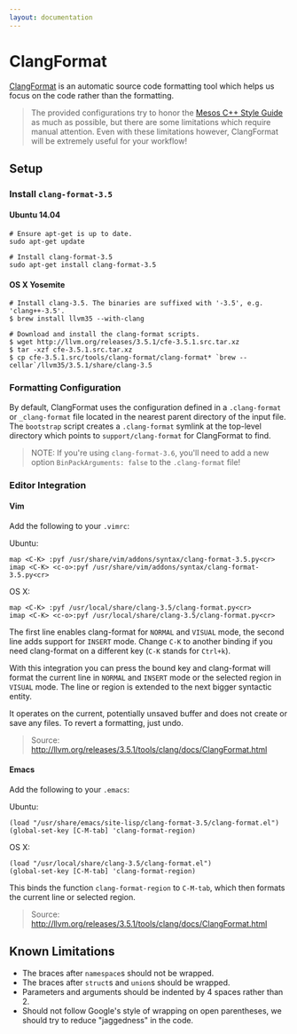 ```yaml
---
layout: documentation
---
```


# ClangFormat

[ClangFormat](http://llvm.org/releases/3.5.1/tools/clang/docs/ClangFormat.html) is an automatic source code formatting tool which helps us focus on the code rather than the formatting.

> The provided configurations try to honor the [Mesos C++ Style Guide](http://mesos.apache.org/documentation/latest/mesos-c++-style-guide/) as much as possible, but there are some limitations which require manual attention. Even with these limitations however, ClangFormat will be extremely useful for your workflow!

## Setup

### Install `clang-format-3.5`

#### Ubuntu 14.04


    # Ensure apt-get is up to date.
    sudo apt-get update

    # Install clang-format-3.5
    sudo apt-get install clang-format-3.5


#### OS X Yosemite


    # Install clang-3.5. The binaries are suffixed with '-3.5', e.g. 'clang++-3.5'.
    $ brew install llvm35 --with-clang

    # Download and install the clang-format scripts.
    $ wget http://llvm.org/releases/3.5.1/cfe-3.5.1.src.tar.xz
    $ tar -xzf cfe-3.5.1.src.tar.xz
    $ cp cfe-3.5.1.src/tools/clang-format/clang-format* `brew --cellar`/llvm35/3.5.1/share/clang-3.5


### Formatting Configuration

By default, ClangFormat uses the configuration defined in a `.clang-format` or
`_clang-format` file located in the nearest parent directory of the input file.
The `bootstrap` script creates a `.clang-format` symlink at the top-level
directory which points to `support/clang-format` for ClangFormat to find.

> NOTE: If you're using `clang-format-3.6`, you'll need to add a new option
`BinPackArguments: false` to the `.clang-format` file!

### Editor Integration

#### Vim

Add the following to your `.vimrc`:

Ubuntu:

    map <C-K> :pyf /usr/share/vim/addons/syntax/clang-format-3.5.py<cr>
    imap <C-K> <c-o>:pyf /usr/share/vim/addons/syntax/clang-format-3.5.py<cr>

OS X:

    map <C-K> :pyf /usr/local/share/clang-3.5/clang-format.py<cr>
    imap <C-K> <c-o>:pyf /usr/local/share/clang-3.5/clang-format.py<cr>

The first line enables clang-format for `NORMAL` and `VISUAL` mode, the second line adds support for `INSERT` mode. Change `C-K` to another binding if you need clang-format on a different key (`C-K` stands for `Ctrl+k`).

With this integration you can press the bound key and clang-format will format the current line in `NORMAL` and `INSERT` mode or the selected region in `VISUAL` mode. The line or region is extended to the next bigger syntactic entity.

It operates on the current, potentially unsaved buffer and does not create or save any files. To revert a formatting, just undo.

> Source: http://llvm.org/releases/3.5.1/tools/clang/docs/ClangFormat.html

#### Emacs

Add the following to your `.emacs`:

Ubuntu:

    (load "/usr/share/emacs/site-lisp/clang-format-3.5/clang-format.el")
    (global-set-key [C-M-tab] 'clang-format-region)

OS X:

    (load "/usr/local/share/clang-3.5/clang-format.el")
    (global-set-key [C-M-tab] 'clang-format-region)

This binds the function `clang-format-region` to `C-M-tab`, which then formats the current line or selected region.

> Source: http://llvm.org/releases/3.5.1/tools/clang/docs/ClangFormat.html

## Known Limitations

* The braces after `namespace`s should not be wrapped.
* The braces after `struct`s and `union`s should be wrapped.
* Parameters and arguments should be indented by 4 spaces rather than 2.
* Should not follow Google's style of wrapping on open parentheses, we should
  try to reduce "jaggedness" in the code.
